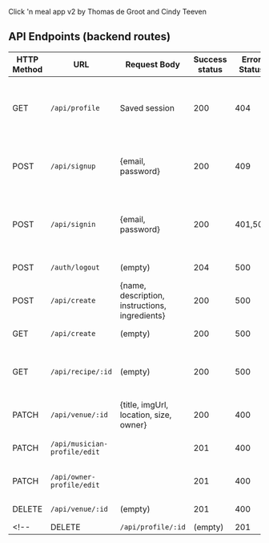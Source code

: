 Click 'n meal app v2 by Thomas de Groot and Cindy Teeven

## API Endpoints (backend routes)


| HTTP Method | URL                         | Request Body                 | Success status | Error Status | Description                                                  |
| ----------- | --------------------------- | ---------------------------- | -------------- | ------------ | ------------------------------------------------------------ |
| GET         | `/api/profile`              | Saved session                | 200            | 404          | Check if user is logged in and return profile page           |
| POST        | `/api/signup`               | {email, password}            | 200            | 409          |  Checks if user doesn't already exist(409)                   |
| POST        | `/api/signin`               | {email, password}            | 200            | 401,500      | Check if passwords match (401), if user exists (500)         |
| POST        | `/auth/logout`              | (empty)                      | 204            | 500          | Logs out the user                                            |
| POST        | `/api/create`             | {name, description, instructions, ingredients}  | 200   | 500        | Adds a new recipe to the database   |
| GET         | `/api/create`          | (empty)                      | 200          | 500             | Show create page   |
| GET         | `/api/recipe/:id`            | (empty)                      | 200          | 500             | Show recipe details. Wrong id gives(500)     |
| PATCH       | `/api/venue/:id`             | {title, imgUrl, location, size, owner} | 200   | 400          | Edits the venue with the given id   |
| PATCH       | `/api/musician-profile/edit` |                              | 201            | 400          | Show specific element    |
| PATCH       | `/api/owner-profile/edit`    |                              | 201            | 400          | Show specific element    |
| DELETE      | `/api/venue/:id`             | (empty)                      | 201            | 400          | Delete venue                                              |
<!-- | DELETE      | `/api/profile/:id`           | (empty)                      | 201            | 400          | Delete musician profile           | -->